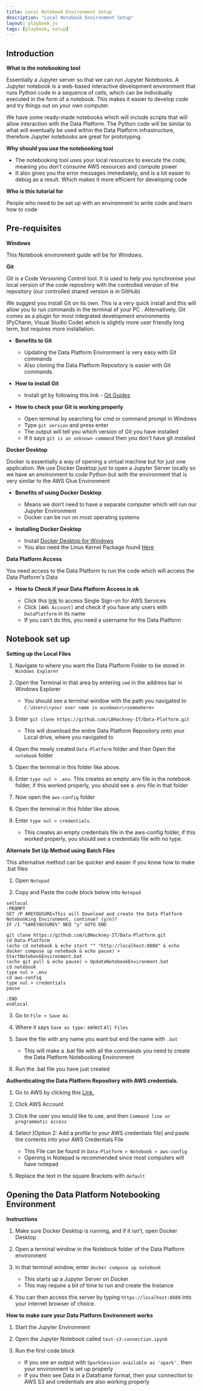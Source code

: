 ```yaml
---
title: Local Notebook Environment Setup
description: "Local Notebook Environment Setup"
layout: playbook_js
tags: [playbook, setup]
---
```


## Introduction

**What is the notebooking tool**

Essentially a Jupyter server so that we can run Jupyter Notebooks. A Jupyter notebook is a web-based interactive development environment that runs Python code in a sequence of cells, which can be individually executed in the form of a notebook. This makes it easier to develop code and try things out on your own computer.

We have some ready-made notebooks which will include scripts that will allow interaction with the Data Platform. The Python code will be similar to what will eventually be used within the Data Platform infrastructure, therefore Jupyter notebooks are great for prototyping.

**Why should you use the notebooking tool**

-  The notebooking tool uses your local resources to execute the code, meaning you don’t consume AWS resources and compute power
-  It also gives you the error messages immediately, and is a lot easier to debug as a result. Which makes it more efficient for developing code

**Who is this tutorial for**

People who need to be set up with an environment to write code and learn how to code

## Pre-requisites

**Windows**

This Notebook environment guide will be for Windows. 

**Git**

Git is a Code Versioning Control tool. It is used to help you synchronise your local version of the code repository with the controlled version of the repository (our controlled shared version is in GitHub)

We suggest you install Git on its own. This is a very quick install and this will allow you to run commands in the terminal of your PC . Alternatively, Git comes as a plugin for most integrated development environments (PyCharm, Visual Studio Code) which is slightly more user friendly long term, but requires more installation.

-  **Benefits to Git**
   -  Updating the Data Platform Environment is very easy with Git commands
   -  Also cloning the Data Platform Repository is easier with Git commands.

-  **How to install Git**

   - Install git by following this link - [Git Guides](https://github.com/git-guides/install-git?msclkid=af84852cb0f211ec9ad73e08c013d33c)

-  **How to check your Git is working properly**
   - Open terminal by searching for cmd or command prompt in Windows
   - Type ```git version``` and press enter
   - The output will tell you which version of Git you have installed
   - If it says ```git is an unknown command``` then you don't have git installed


**Docker Desktop**

Docker is essentially a way of opening a virtual machine but for just one application.
We use Docker Desktop just to open a Jupyter Server locally so we have an environment to code Python but with the environment that is very similar to the AWS Glue Environment

- **Benefits of using Docker Desktop**

  - Means we don’t need to have a separate computer which will run our Jupyter Environment
  - Docker can be run on most operating systems
    

- **Installing Docker Desktop**

  - Install [Docker Desktop for Windows](https://hub.docker.com/editions/community/docker-ce-desktop-windows?msclkid=d06d5c4caeb011ec8b168b9f3d7e1e4e)
  - You also need the Linux Kernel Package found [Here](https://docs.microsoft.com/en-gb/windows/wsl/install-manual#step-4---download-the-linux-kernel-update-package)

**Data Platform Access**

You need access to the Data Platform to run the code which will access the Data Platform's Data

- **How to Check if your Data Platform Access is ok**

  - Click this [link](https://hackney.awsapps.com/start#/) to access Single Sign-on for AWS Services
  - Click `[AWS Account]` and check if you have any users with `DataPlatform` in its name
  - If you can't do this, you need a username for the Data Platform

## Notebook set up

**Setting up the Local Files**
1. Navigate to where you want the Data Platform Folder to be stored in `Windows Explorer`


2. Open the Terminal in that area by entering `cmd` in the address bar in Windows Explorer
   - You should see a terminal window with the path you navigated to `C:\Users\<your user name in windows>\<somewhere>`
    

3. Enter `git clone https://github.com/LBHackney-IT/Data-Platform.git` 
   - This will download the entire Data Platform Repository onto your Local drive, where you navigated to


4. Open the newly created `Data-Platform` folder and then Open the `notebook` folder


5. Open the terminal in this folder like above.


6. Enter `type nul > .env`. This creates an empty .env file in the notebook folder, if this worked properly, you should see a .env file in that folder


7. Now open the `aws-config` folder


8. Open the terminal in this folder like above.


9. Enter `type nul > credentials`. 
   - This creates an empty credentials file in the aws-config folder, if this worked properly, you should see a credentials file with no type. 

**Alternate Set Up Method using Batch Files**

This alternative method can be quicker and easier if you know how to make .bat files

1. Open `Notepad`


2. Copy and Paste the code block below into `Notepad`

```@echo off
setlocal
:PROMPT
SET /P AREYOUSURE=This will Download and create the Data Platform Notebooking Environment, continue? (y/n)?
IF /I "%AREYOUSURE%" NEQ "y" GOTO END

git clone https://github.com/LBHackney-IT/Data-Platform.git
cd Data-Platform
(echo cd notebook & echo start "" "http://localhost:8888" & echo docker compose up notebook & echo pause) > StartNotebookEnvironment.bat
(echo git pull & echo pause) > UpdateNotebookEnvironment.bat
cd notebook
type nul > .env
cd aws-config
type nul > credentials
pause

:END
endlocal
```
3. Go to `File > Save As`


4. Where it says `Save as type:` select `All Files`


5. Save the file with any name you want but end the name with `.bat`
    - This will make a .bat file with all the commands you need to create the Data Platform Notebooking Environment


6. Run the .bat file you have just created

**Authenticating the Data Platform Repository with AWS credentials.**

1. Go to AWS by clicking this [Link.](https://hackney.awsapps.com/start#/)
     
 
2. Click AWS Account
   

3. Click the user you would like to use, and then `Command line or programmatic access`
      

4. Select [Option 2: Add a profile to your AWS credentials file] and paste the contents into your AWS Credentials File
   - This File can be found in `Data-Platform > Notebook > aws-config`
   - Opening in Notepad is recommended since most computers will have notepad   


5. Replace the text in the square Brackets with `default`
    

## Opening the Data Platform Notebooking Environment

**Instructions**

1. Make sure Docker Desktop is running, and if it isn’t, open Docker Desktop
   

2. Open a terminal window in the Notebook folder of the Data Platform environment
   

3. In that terminal window, enter `docker compose up notebook`
   - This starts up a Jupyter Server on Docker 
   - This may require a bit of time to run and create the Instance
    

4. You can then access this server by typing `https://localhost:8888` into your internet browser of choice.

**How to make sure your Data Platform Environment works**

1. Start the Jupyter Environment
   

2. Open the Jupyter Notebook called `test-s3-connection.ipynb`
   

3. Run the first code block
   - If you see an output with `SparkSession available as 'spark'.` then your environment is set up properly
   - If you then see Data in a Dataframe format, then your connection to AWS S3 and credentials are also working properly

